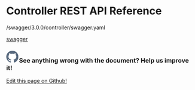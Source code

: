# Controller REST API Reference

<swagger-ui>
  /swagger/3.0.0/controller/swagger.yaml
</swagger-ui>

[swagger](http://iofog.staging.edgeworx.io/swagger/3.0.0/controller/swagger.yaml)

<aside class="notifications contribute">
  <h3><img src="/images/icos/ico-github.svg" alt="">See anything wrong with the document? Help us improve it!</h3>
  <a href="https://github.com/eclipse-iofog/iofog.org/edit/develop/content/docs/3.0/reference-controller/rest-api.md"
    target="_blank">
    <p>Edit this page on Github!</p>
  </a>
</aside>
